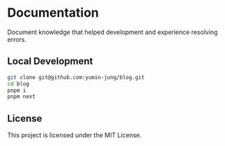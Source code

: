 # Documentation

Document knowledge that helped development and experience resolving errors.

## Local Development

```bash
git clone git@github.com:yumin-jung/blog.git
cd blog
pnpm i
pnpm next
```

## License

This project is licensed under the MIT License.
